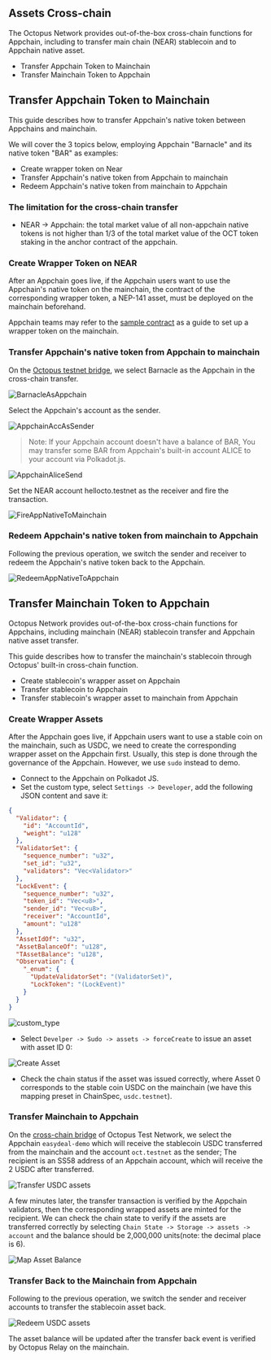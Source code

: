 ## Assets Cross-chain

The Octopus Network provides out-of-the-box cross-chain functions for Appchain, including to transfer main chain (NEAR) stablecoin and to Appchain native asset.
* Transfer Appchain Token to Mainchain
* Transfer Mainchain Token to Appchain

## Transfer Appchain Token to Mainchain

This guide describes how to transfer Appchain's native token between Appchains and mainchain.

We will cover the 3 topics below, employing Appchain "Barnacle" and its native token "BAR" as examples:

- Create wrapper token on Near
- Transfer Appchain's native token from Appchain to mainchain
- Redeem Appchain's native token from mainchain to Appchain

### The limitation for the cross-chain transfer

- NEAR -> Appchain: the total market value of all non-appchain native tokens is not higher than 1/3 of the total market value of the OCT token staking in the anchor contract of the appchain.

### Create Wrapper Token on NEAR

After an Appchain goes live, if the Appchain users want to use the Appchain's native token on the mainchain, the contract of the corresponding wrapper token, a NEP-141 asset, must be deployed on the mainchain beforehand.

Appchain teams may refer to the [sample contract](https://github.com/octopus-network/appchain-native-token) as a guide to set up a wrapper token on the mainchain.

### Transfer Appchain's native token from Appchain to mainchain

On the [Octopus testnet bridge](https://testnet.oct.network/bridge), we select Barnacle as the Appchain in the cross-chain transfer.

![BarnacleAsAppchain](../images/guides/BarnacleAsAppchain.png)

Select the Appchain's account as the sender.

![AppchainAccAsSender](../images/guides/AppchainAccAsSender.png)

> Note: If your Appchain account doesn't have a balance of BAR, You may transfer some BAR from Appchain's built-in account ALICE to your account via Polkadot.js.

![AppchainAliceSend](../images/guides/AppchainAliceSend.png)

Set the NEAR account hellocto.testnet as the receiver and fire the transaction.

![FireAppNativeToMainchain](../images/guides/FireAppNativeToMainchain.png)

### Redeem Appchain's native token from mainchain to Appchain

Following the previous operation, we switch the sender and receiver to redeem the Appchain's native token back to the Appchain.

![RedeemAppNativeToAppchain](../images/guides/RedeemAppNativeToAppchain.png)

## Transfer Mainchain Token to Appchain

Octopus Network provides out-of-the-box cross-chain functions for Appchains, including mainchain (NEAR) stablecoin transfer and Appchain native asset transfer.

This guide describes how to transfer the mainchain's stablecoin through Octopus' built-in cross-chain function.

- Create stablecoin's wrapper asset on Appchain
- Transfer stablecoin to Appchain
- Transfer stablecoin's wrapper asset to mainchain from Appchain

### Create Wrapper Assets

After the Appchain goes live, if Appchain users want to use a stable coin on the mainchain, such as USDC, we need to create the corresponding wrapper asset on the Appchain first. Usually, this step is done through the governance of the Appchain. However, we use `sudo` instead to demo.

- Connect to the Appchain on Polkadot JS.
- Set the custom type, select `Settings -> Developer`, add the following JSON content and save it:

```json
{
  "Validator": {
    "id": "AccountId",
    "weight": "u128"
  },
  "ValidatorSet": {
    "sequence_number": "u32",
    "set_id": "u32",
    "validators": "Vec<Validator>"
  },
  "LockEvent": {
    "sequence_number": "u32",
    "token_id": "Vec<u8>",
    "sender_id": "Vec<u8>",
    "receiver": "AccountId",
    "amount": "u128"
  },
  "AssetIdOf": "u32",
  "AssetBalanceOf": "u128",
  "TAssetBalance": "u128",
  "Observation": {
    "_enum": {
      "UpdateValidatorSet": "(ValidatorSet)",
      "LockToken": "(LockEvent)"
    }
  }
}
```

![custom_type](../images/guides/custom_type.jpg)

- Select `Develper -> Sudo -> assets -> forceCreate` to issue an asset with asset ID 0:

![Create Asset](../images/guides/create_asset.png)

- Check the chain status if the asset was issued correctly, where Asset 0 corresponds to the stable coin USDC on the mainchain (we have this mapping preset in ChainSpec, `usdc.testnet`).

### Transfer Mainchain to Appchain

On the [cross-chain bridge](https://testnet.oct.network/bridge) of Octopus Test Network, we select the Appchain `easydeal-demo` which will receive the stablecoin USDC transferred from the mainchain and the account `oct.testnet` as the sender; The recipient is an SS58 address of an Appchain account, which will receive the 2 USDC after transferred.

![Transfer USDC assets](../images/guides/transfer_usdc.jpg)

A few minutes later, the transfer transaction is verified by the Appchain validators, then the corresponding wrapped assets are minted for the recipient. We can check the chain state to verify if the assets are transferred correctly by selecting `Chain State -> Storage -> assets -> account` and the balance should be 2,000,000 units(note: the decimal place is 6).

![Map Asset Balance](../images/guides/appchain_balance.jpg)

### Transfer Back to the Mainchain from Appchain

Following to the previous operation, we switch the sender and receiver accounts to transfer the stablecoin asset back.

![Redeem USDC assets](../images/guides/redeem_usdc.jpg)

The asset balance will be updated after the transfer back event is verified by Octopus Relay on the mainchain.
